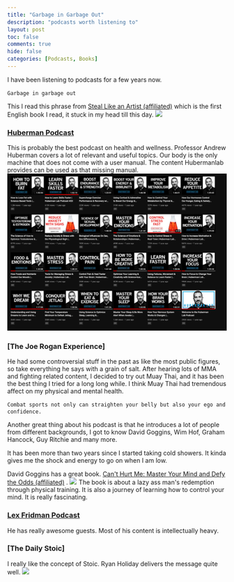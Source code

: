 ```yaml
---
title: "Garbage in Garbage Out"
description: "podcasts worth listening to"
layout: post
toc: false
comments: true
hide: false
categories: [Podcasts, Books]
---
```


I have been listening to podcasts for a few years now.

```
Garbage in garbage out
```
This I read this phrase from [Steal Like an Artist (affiliated)](https://amzn.to/3cyoLlW) which is the first English book I read, it stuck in my head till this day.
<a href="https://www.amazon.com/Steal-Like-Artist-Things-Creative-ebook/dp/B0074QGGK6?_encoding=UTF8&qid=1658446462&sr=8-1&linkCode=li3&tag=lsgrep09-20&linkId=22063f56b55ee072d0b4c08271bc1a2e&language=en_US&ref_=as_li_ss_il" target="_blank"><img border="0" src="//ws-na.amazon-adsystem.com/widgets/q?_encoding=UTF8&ASIN=B0074QGGK6&Format=_SL250_&ID=AsinImage&MarketPlace=US&ServiceVersion=20070822&WS=1&tag=lsgrep09-20&language=en_US" ></a><img src="https://ir-na.amazon-adsystem.com/e/ir?t=lsgrep09-20&language=en_US&l=li3&o=1&a=B0074QGGK6" width="1" height="1" border="0" alt="" style="border:none !important; margin:0px !important;" />


### [Huberman Podcast](https://hubermanlab.com/)
This is probably the best podcast on health and wellness.
Professor Andrew Huberman covers a lot of relevant and useful topics. Our body is the only machine that does not come with a user manual.
The content Hubermanlab provides can be used as that missing manual. 
![](/images/podcasts/hubermanlab.png)

### [The Joe Rogan Experience]
He had some controversial stuff in the past as like the most public figures, so take everything he says with a grain of salt. 
After hearing lots of MMA and fighting related content, I decided to try out Muay Thai, and it has been the best thing I tried for a long long while.
I think Muay Thai had tremendous affect on my physical and mental health. 

```
Combat sports not only can straighten your belly but also your ego and confidence.
```

Another great thing about his podcast is that he introduces a lot of people from different backgrounds, 
I got to know David Goggins, Wim Hof, Graham Hancock, Guy Ritchie and many more. 

It has been more than two years since I started taking cold showers. It kinda gives me the shock and energy to go on when I am low.

David Goggins has a great book. [Can't Hurt Me: Master Your Mind and Defy the Odds (affiliated)](https://amzn.to/3PpQqny) .
<a href="https://www.amazon.com/Cant-Hurt-Me-David-Goggins-audiobook/dp/B07KKP62FW?_encoding=UTF8&qid=1658449103&sr=8-1&linkCode=li3&tag=lsgrep09-20&linkId=fa0d2fe16d301c5bc615f84c4773754a&language=en_US&ref_=as_li_ss_il" target="_blank"><img border="0" src="//ws-na.amazon-adsystem.com/widgets/q?_encoding=UTF8&ASIN=B07KKP62FW&Format=_SL250_&ID=AsinImage&MarketPlace=US&ServiceVersion=20070822&WS=1&tag=lsgrep09-20&language=en_US" ></a><img src="https://ir-na.amazon-adsystem.com/e/ir?t=lsgrep09-20&language=en_US&l=li3&o=1&a=B07KKP62FW" width="1" height="1" border="0" alt="" style="border:none !important; margin:0px !important;" />
The book is about a lazy ass man's redemption through physical training. It is also a journey of learning how to control your mind. It is really fascinating.

### [Lex Fridman Podcast](https://lexfridman.com/podcast/)
He has really awesome guests. Most of his content is intellectually heavy. 

### [The Daily Stoic]
I really like the concept of Stoic. Ryan Holiday delivers the message quite well. 
![](/images/podcasts/stoic.png)

